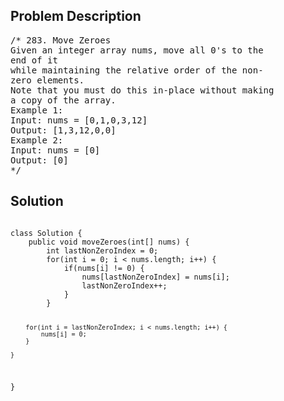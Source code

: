 <!--
<style>
  body { font-family: Arial, sans-serif; }
  .container { max-width: 100%; margin: 0 auto; padding: 10px; }
  .comment-block { max-width: 30%; background-color: #f9f9f9; padding: 10px; border-left: 5px solid #ccc; overflow-wrap: break-word; white-space: pre-wrap; }
  .code-block { background-color: #f4f4f4; padding: 10px; border: 1px solid #ddd; overflow-wrap: break-word; white-space: pre-wrap; }
</style>
-->

<div class='container'>
<h2>Problem Description</h2>
<div class='comment-block'>
<pre>
/* 283. Move Zeroes
Given an integer array nums, move all 0's to the
end of it
while maintaining the relative order of the non-
zero elements.
Note that you must do this in-place without making
a copy of the array.
Example 1:
Input: nums = [0,1,0,3,12]
Output: [1,3,12,0,0]
Example 2:
Input: nums = [0]
Output: [0]
*/
</pre>
</div>

<h2>Solution</h2>
<div class='code-block'>
<pre><code class='language-java'>
class Solution {
    public void moveZeroes(int[] nums) {
        int lastNonZeroIndex = 0;
        for(int i = 0; i < nums.length; i++) {
            if(nums[i] != 0) {
                nums[lastNonZeroIndex] = nums[i];
                lastNonZeroIndex++;
            }
        }
        
        for(int i = lastNonZeroIndex; i < nums.length; i++) {
            nums[i] = 0;
        }
        
    }
}
</code></pre>
</div>
</div>
